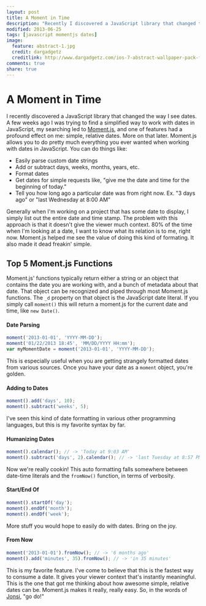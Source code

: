 ```yaml
---
layout: post
title: A Moment in Time
description: "Recently I discovered a JavaScript library that changed the way I see dates. Let me tell you about it and show you my favorite features."
modified: 2013-06-25
tags: [javascript momentjs dates]
image:
  feature: abstract-1.jpg
  credit: dargadgetz
  creditlink: http://www.dargadgetz.com/ios-7-abstract-wallpaper-pack-for-iphone-5-and-ipod-touch-retina/
comments: true
share: true
---
```


# A Moment in Time

I recently discovered a JavaScript library that changed the way I see dates. A few weeks ago I was trying to find a simplified way to work with dates in JavaScript, my searching led to [Moment.js](http://momentjs.com/), and one of features had a profound effect on me: simple, relative dates. More on that later. Moment.js allows you to do pretty much everything you ever wanted when working with dates in JavaScript. You can do things like:

- Easily parse custom date strings
- Add or subtract days, weeks, months, years, etc.
- Format dates
- Get dates for simple requests like, "give me the date and time for the beginning of today."
- Tell you how long ago a particular date was from right now. Ex. "3 days ago" or "last Wednesday at 8:00 AM"

Generally when I'm working on a project that has some date to display, I simply list out the entire date and time stamp. The problem with this approach is that it doesn't give the viewer much context. 80% of the time when I'm looking at a date, I want to know what its relation is to me, right now. Moment.js helped me see the value of doing this kind of formating. It also made it dead freakin' simple.

## Top 5 Moment.js Functions

Moment.js' functions typically return either a string or an object that contains the date you are working with, and a bunch of metadata about that date. That object can be recognized and piped through most Moment.js functions. The `_d` property on that object is the JavaScript date literal. If you simply call `moment()` this will return a moment.js for the current date and time, like `new Date()`.  

#### Date Parsing

```javascript
moment('2013-01-01', 'YYYY-MM-DD');
moment('01/22/2013 18:45', 'MM/DD/YYYY HH:mm');
var myMomentDate = moment('2013-01-01', 'YYYY-MM-DD');
```

This is especially useful when you are getting strangely formatted dates from various sources. Once you have your date as a `moment` object, you're golden.  

#### Adding to Dates

```javascript
moment().add('days', 10);
moment().subtract('weeks', 5);
```

I've seen this kind of date formatting in various other programming languages, but this is my favorite syntax by far.  

#### Humanizing Dates

```javascript
moment().calendar(); // -> 'Today at 9:03 AM'
moment().subtract('days', 2).calendar(); // -> 'last Tuesday at 8:57 PM'
```

Now we're really cookin! This auto formatting falls somewhere between date-time literals and the `fromNow()` function, in terms of verbosity.  

#### Start/End Of

```javascript
moment().startOf('day');
moment().endOf('month');
moment().endOf('week');
```

More stuff you would hope to easily do with dates. Bring on the joy.  

#### From Now

```javascript
moment('2013-01-01').fromNow(); // -> '6 months ago'
moment().add('minutes', 35).fromNow(); // -> 'in 35 minutes'
```

This is my favorite feature. I've come to believe that this is the fastest way to consume a date. It gives your viewer context that's instantly meaningful. This is the one that got me thinking about how awesome simple, relative dates can be. Moment.js makes it really, really easy. So, in the words of [Jonsi](http://en.wikipedia.org/wiki/Go_Do), "go do!"

